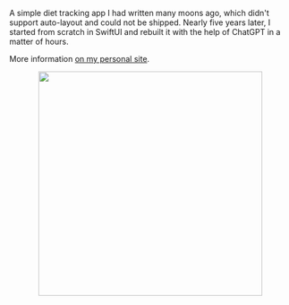 A simple diet tracking app I had written many moons ago, which didn't support auto-layout and could not be shipped. Nearly five years later, I started from scratch in SwiftUI and rebuilt it with the help of ChatGPT in a matter of hours.

More information [on my personal site](https://www.iammike.org/?page_id=4559).

<p align="center">
  <img src="https://www.iammike.org/wp-content/uploads/2024/01/Simulator-Screenshot-iPhone-15-Plus-2024-01-08-at-08.25.10-940x2037.png" width="400" />
</p>
